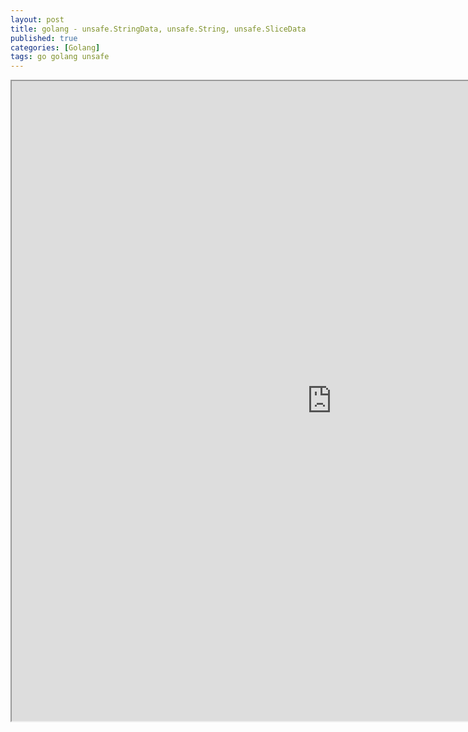 ```yaml
---
layout: post
title: golang - unsafe.StringData, unsafe.String, unsafe.SliceData
published: true
categories: [Golang]
tags: go golang unsafe
---
```

<iframe width="1024" height="1024" src="https://docs.google.com/document/d/e/2PACX-1vRsZ-8yFYzIOf9icJnTQj6L0r-F0FEsW7BVXK0kZkph_mKwMC8Uzb45k7XtwjoA7NW1eQ6SmezX0sDA/pub?embedded=true"></iframe>    
  
